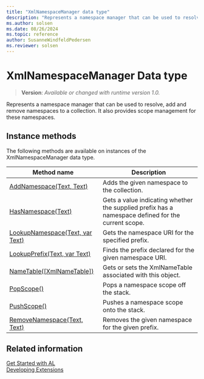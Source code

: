 ```yaml
---
title: "XmlNamespaceManager data type"
description: "Represents a namespace manager that can be used to resolve, add and remove namespaces to a collection."
ms.author: solsen
ms.date: 08/26/2024
ms.topic: reference
author: SusanneWindfeldPedersen
ms.reviewer: solsen
---
```

[//]: # (START>DO_NOT_EDIT)
[//]: # (IMPORTANT:Do not edit any of the content between here and the END>DO_NOT_EDIT.)
[//]: # (Any modifications should be made in the .xml files in the ModernDev repo.)
# XmlNamespaceManager Data type
> **Version**: _Available or changed with runtime version 1.0._

Represents a namespace manager that can be used to resolve, add and remove namespaces to a collection. It also provides scope management for these namespaces.



## Instance methods
The following methods are available on instances of the XmlNamespaceManager data type.

|Method name|Description|
|-----------|-----------|
|[AddNamespace(Text, Text)](xmlnamespacemanager-addnamespace-method.md)|Adds the given namespace to the collection.|
|[HasNamespace(Text)](xmlnamespacemanager-hasnamespace-method.md)|Gets a value indicating whether the supplied prefix has a namespace defined for the current scope.|
|[LookupNamespace(Text, var Text)](xmlnamespacemanager-lookupnamespace-method.md)|Gets the namespace URI for the specified prefix.|
|[LookupPrefix(Text, var Text)](xmlnamespacemanager-lookupprefix-method.md)|Finds the prefix declared for the given namespace URI.|
|[NameTable([XmlNameTable])](xmlnamespacemanager-nametable-method.md)|Gets or sets the XmlNameTable associated with this object.|
|[PopScope()](xmlnamespacemanager-popscope-method.md)|Pops a namespace scope off the stack.|
|[PushScope()](xmlnamespacemanager-pushscope-method.md)|Pushes a namespace scope onto the stack.|
|[RemoveNamespace(Text, Text)](xmlnamespacemanager-removenamespace-method.md)|Removes the given namespace for the given prefix.|

[//]: # (IMPORTANT: END>DO_NOT_EDIT)
## Related information
[Get Started with AL](../../devenv-get-started.md)  
[Developing Extensions](../../devenv-dev-overview.md)  